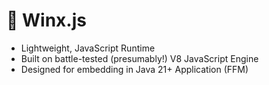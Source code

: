 # 🦋 Winx.js

* Lightweight, JavaScript Runtime
* Built on battle-tested (presumably!) V8 JavaScript Engine
* Designed for embedding in Java 21+ Application (FFM)

